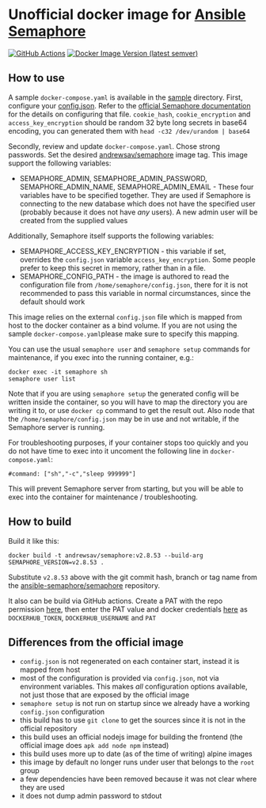 # Unofficial docker image for [Ansible Semaphore](https://github.com/ansible-semaphore/semaphore)

[![GitHub Actions](https://github.com/AndrewSav/semaphore-docker/actions/workflows/main.yml/badge.svg)](https://github.com/AndrewSav/semaphore-docker/actions)
[![Docker Image Version (latest semver)](https://img.shields.io/docker/v/andrewsav/semaphore?sort=semver)](https://hub.docker.com/r/andrewsav/semaphore/tags)


## How to use

A sample `docker-compose.yaml` is available in the [sample](sample) directory. First, configure your [config.json](sample/config.json). Refer to the [official Semaphore documentation](https://docs.ansible-semaphore.com/administration-guide/configuration) for the details on configuring that file. `cookie_hash`, `cookie_encryption` and `access_key_encryption` should be random 32 byte long secrets in base64 encoding, you can generated them with `head -c32 /dev/urandom | base64`

Secondly, review and update `docker-compose.yaml`. Chose strong passwords. Set the desired [andrewsav/semaphore](https://hub.docker.com/r/andrewsav/semaphore) image tag. This image support the following variables:

- SEMAPHORE_ADMIN, SEMAPHORE_ADMIN_PASSWORD, SEMAPHORE_ADMIN_NAME, SEMAPHORE_ADMIN_EMAIL - These four variables have to be specified together. They are used if Semaphore is connecting to the new database which does not have the specified user (probably because it does not have _any_ users). A new admin user will be created from the supplied values

Additionally, Semaphore itself supports the following variables:

- SEMAPHORE_ACCESS_KEY_ENCRYPTION - this variable if set, overrides the `config.json` variable `access_key_encryption`. Some people prefer to keep this secret in memory, rather than in a file.
- SEMAPHORE_CONFIG_PATH - the image is authored to read the configuration file from `/home/semaphore/config.json`, there for it is not recommended to pass this variable in normal circumstances, since the default should work

This image relies on the external `config.json` file which is mapped from host to the docker container as a bind volume. If you are not using the sample `docker-compose.yaml`please make sure to specify this mapping.

You can use the usual `semaphore user` and `semaphore setup` commands for maintenance, if you exec into the running container, e.g.:

```
docker exec -it semaphore sh
semaphore user list
```

Note that if you are using `semaphore setup` the generated config will be written inside the container, so you will have to map the directory you are writing it to, or use `docker cp` command to get the result out. Also node that the `/home/semaphore/config.json` may be in use and not writable, if the Semaphore server is running.

For troubleshooting purposes, if your container stops too quickly and you do not have time to exec into it uncoment the following line in `docker-compose.yaml`:

```
#command: ["sh","-c","sleep 999999"]
```

This will prevent Semaphore server from starting, but you will be able to exec into the container for maintenance / troubleshooting.

## How to build

Build it like this:

```
docker build -t andrewsav/semaphore:v2.8.53 --build-arg SEMAPHORE_VERSION=v2.8.53 .
```

Substitute `v2.8.53` above with the git commit hash, branch or tag name from the [ansible-semaphore/semaphore](https://github.com/ansible-semaphore/semaphore) repository. 

It also can be build via GitHub actions. Create a PAT with the repo permission [here](https://github.com/settings/tokens>), then enter the PAT value and docker credentials [here](https://github.com/BarfootThompson/semaphore-docker/settings/secrets/actions) as `DOCKERHUB_TOKEN`, `DOCKERHUB_USERNAME` and `PAT`

## Differences from the official image

- `config.json` is not regenerated on each container start, instead it is mapped from host
- most of the configuration is provided via `config.json`, not via environment variables. This makes _all_ configuration options available, not just those that are exposed by the official image
- `semaphore setup` is not run on startup since we already have a working `config.json` configuration
- this build has to use `git clone` to get the sources since it is not in the official repository
- this build uses an official nodejs image for building the frontend (the official image does `apk add node npm` instead)
- this build uses more up to date (as of the time of writing) alpine images
- this image by default no longer runs under user that belongs to the `root` group
- a few dependencies have been removed because it was not clear where they are used
- it does not dump admin password to stdout
